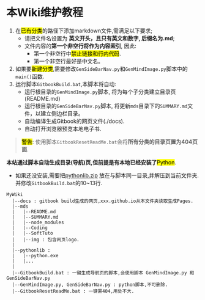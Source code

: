 # 本Wiki维护教程




1. 在<mark>已有分类</mark>的路径下添加markdown文件,需满足以下要求;
   * 请把文件名设置为 **英文开头，且只有英文和数字, 后缀名为.md**;
   * 文件内容的**第一个非空行将作为内容索引**, 因此:
     * 第一个非空行中<mark>禁止链接和行内代码</mark>.
     * 第一个非空行最好是中文名。
2. 如果要<mark>新建分类</mark>,需要修改`GenSideBarNav.py`和`GenMindImage.py`脚本中的`main()`函数.
3. 运行脚本`GitbookBuild.bat`,本脚本将自动:
   * 运行根目录的`GenMindImage.py`脚本, 将为每个子分类建立目录页(README.md)
   * 运行根目录的`GenSideBarNav.py`脚本, 将更新`mds`目录下的`SUMMARY.md`文件，以建立侧边栏目录。
   * 自动编译生成Gitbook的网页文件(./docs).
   * 自动打开浏览器预览本地电子书.

> <mark>警告</mark>: 使用脚本`GitbookResetReadMe.bat`会将**所有分类的目录页置为404页面**.

**本站通过脚本自动生成目录(导航)页,但前提是有本地已经安装了**<mark>Python</mark>. 

* 如果还没安装,需要把[pythonlib.zip](https://github.com/cherleechan/MyWiki/pythonlib.zip) 放在与脚本同一目录,并解压到当前文件夹.并修改`GitbookBuild.bat`的10~13行.

```
MyWiki
  |--docs : gitbook build生成的网页,xxx.github.io从本文件夹读取生成Pages.
  |--mds
  |   |--README.md
  |	  |--SUMMARY.md
  |   |--node_modules
  |   |--Coding
  |   |--SoftTuto
  |   |--img : 包含网页logo.
  |
  |--pythonlib : 
  |   |--python.exe
  |   |...
  |
  |--GitbookBuild.bat : 一键生成导航页的脚本,会使用脚本 GenMindImage.py 和 GenSideBarNav.py
  |--GenMindImage.py, GenSideBarNav.py : python脚本,不可删除.
  |--GitbookResetReadMe.bat : 一键置404,用处不大.

```

